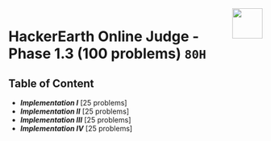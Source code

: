 <img align="right" width="60" height="60" src="https://github.com/cs-MohamedAyman/Problem-Solving-Training/blob/master/online-judges-logos/hackerearth.jpg">

# HackerEarth Online Judge - Phase 1.3 (100 problems) `80H`

## Table of Content

- ***Implementation I*** [25 problems]
- ***Implementation II*** [25 problems]
- ***Implementation III*** [25 problems]
- ***Implementation IV*** [25 problems]
